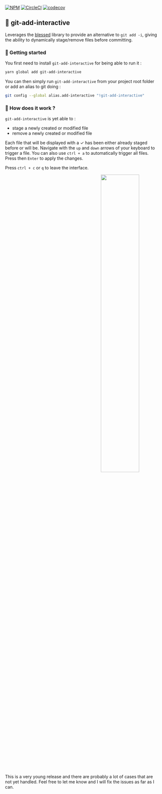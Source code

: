 [![NPM](https://nodei.co/npm/git-add-interactive.png?compact=true)](https://npmjs.org/package/git-add-interactive)
[![CircleCI](https://circleci.com/gh/emaincourt/git-add-interactive.svg?style=svg)](https://circleci.com/gh/emaincourt/git-add-interactive)
[![codecov](https://codecov.io/gh/emaincourt/git-add-interactive/branch/master/graph/badge.svg)](https://codecov.io/gh/emaincourt/git-add-interactive)


## :card_index: git-add-interactive

Leverages the [blessed](https://github.com/chjj/blessed) library to provide an alternative to `git add -i`, giving the ability to dynamically stage/remove files before committing.

### :school_satchel: Getting started

You first need to install `git-add-interactive` for being able to run it :

```bash
yarn global add git-add-interactive
```

You can then simply run `git-add-interactive` from your project root folder or add an alias to git doing :

```bash
git config --global alias.add-interactive "!git-add-interactive"
```

### :dart: How does it work ?

`git-add-interactive` is yet able to :
- stage a newly created or modified file
- remove a newly created or modified file

Each file that will be displayed with a ✓ has been either already staged before or will be. Navigate with the `up` and `down` arrows of your keyboard to trigger a file. You can also use `ctrl + a` to automatically trigger all files. Press then `Enter` to apply the changes.

Press `ctrl + c` or `q` to leave the interface.

<p align="center"><img src="https://gifyu.com/images/2017-10-09-22.38.31.gif" width="50%" height="auto" style="margin-left: 50%" /></p>

This is a very young release and there are probably a lot of cases that are not yet handled. Feel free to let me know and I will fix the issues as far as I can.
